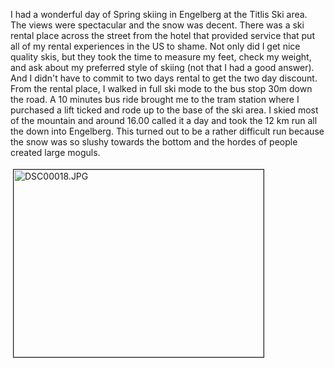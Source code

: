 I had a wonderful day of Spring skiing in Engelberg at the Titlis Ski area.  The views were spectacular and the snow was decent.  There was a ski rental place across the street from the hotel that provided service that put all of my rental experiences in the US to shame.  Not only did I get nice quality skis, but they took the time to measure my feet, check my weight, and ask about my preferred style of skiing (not that I had a good answer).  And I didn't have to commit to two days rental to get the two day discount.  From the rental place, I walked in full ski mode to the bus stop 30m down the road.  A 10 minutes bus ride brought me to the tram station where I purchased a lift ticked and rode up to the base of the ski area.  I skied most of the mountain and around 16.00 called it a day and took the 12 km run all the down into Engelberg.  This turned out to be a rather difficult run because the snow was so slushy towards the bottom and the hordes of people created large moguls. 


<img src="http://userprimary.net/user/wp-content/uploads/2007/04/DSC00018.jpg" height="300" width="400" border="1" hspace="4" vspace="4" alt="DSC00018.JPG" title="DSC00018.JPG" />
